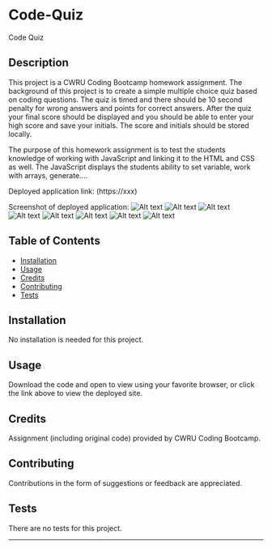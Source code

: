 # Code-Quiz

Code Quiz


## Description 

This project is a CWRU Coding Bootcamp homework assignment. The background of this project is to create a simple multiple choice quiz based on coding questions.  The quiz is timed and there should be 10 second penalty for wrong answers and points for correct answers.  After the quiz your final score should be displayed and you should be able to enter your high score and save your initials.  The score and initials should be stored locally.

The purpose of this homework assignment is to test the students knowledge of working with JavaScript and linking it to the HTML and CSS as well.  The JavaScript displays the students ability to set variable, work with arrays, generate....




Deployed application link: (https://xxx)


Screenshot of deployed application:
![Alt text](../assets/images/Code-Quiz-Main-Screen?raw=true "Home-Screen")
![Alt text](../assets/images/End-Screen?raw=true "End-Screen")
![Alt text](../assets/images/High-Scores?raw=true "High-Scores")
![Alt text](../assets/images/Question-1?raw=true "Question-1")
![Alt text](../assets/images/Question-2?raw=true "Question-2")
![Alt text](../assets/images/Question-3?raw=true "Question-3")
![Alt text](../assets/images/Question-4?raw=true "Question-4")
![Alt text](../assets/images/Question-5?raw=true "Question-5")

## Table of Contents

* [Installation](#installation)
* [Usage](#usage)
* [Credits](#credits)
* [Contributing](#contributing)
* [Tests](#tests)


## Installation

No installation is needed for this project.


## Usage 

Download the code and open to view using your favorite browser, or click the link above to view the deployed site.


## Credits

Assignment (including original code) provided by CWRU Coding Bootcamp.


## Contributing

Contributions in the form of suggestions or feedback are appreciated.


## Tests

There are no tests for this project.

---
